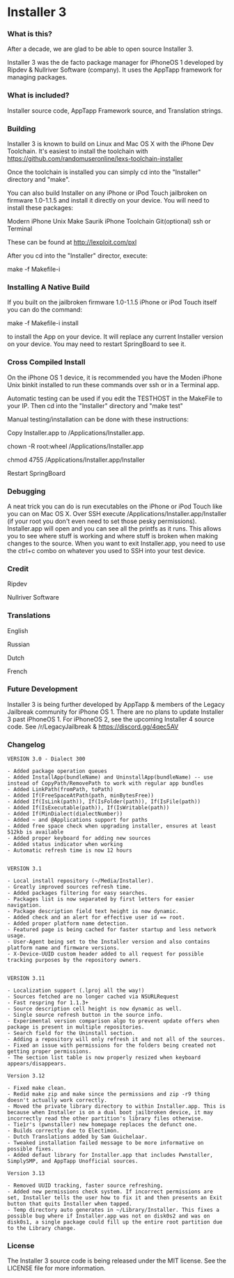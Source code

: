 # Installer 3

### What is this?

After a decade, we are glad to be able to open source Installer 3.

Installer 3 was the de facto package manager for iPhoneOS 1 developed by Ripdev & Nullriver Software (company). It uses the AppTapp framework for managing packages.

### What is included?

Installer source code, AppTapp Framework source, and Translation strings.

### Building

Installer 3 is known to build on Linux and Mac OS X with the iPhone Dev Toolchain. It's easiest to install the toolchain with https://github.com/randomuseronline/lexs-toolchain-installer

Once the toolchain is installed you can simply cd into the "Installer" directory and "make".

You can also build Installer on any iPhone or iPod Touch jailbroken on firmware 1.0-1.1.5 and install it directly on your device. You will need to install these packages:

Modern iPhone Unix
Make
Saurik iPhone Toolchain
Git(optional)
ssh or Terminal

These can be found at http://lexploit.com/pxl

After you cd into the "Installer" director, execute:

make -f Makefile-i

### Installing A Native Build

If you built on the jailbroken firmware 1.0-1.1.5 iPhone or iPod Touch itself you can do the command:

make -f Makefile-i install 

to install the App on your device. It will replace any current Installer version on your device. You may need to restart SpringBoard to see it.

### Cross Compiled Install

On the iPhone OS 1 device, it is recommended you have the Moden iPhone Unix binkit installed to run these commands over ssh or in a Terminal app.

Automatic testing can be used if you edit the TESTHOST in the MakeFile to your IP. Then cd into the "Installer" directory and "make test"

Manual testing/installation can be done with these instructions:

Copy Installer.app to /Applications/Installer.app.

chown -R root:wheel /Applications/Installer.app

chmod 4755 /Applications/Installer.app/Installer

Restart SpringBoard

### Debugging 

A neat trick you can do is run executables on the iPhone or iPod Touch like you can on Mac OS X. Over SSH execute /Applications/Installer.app/Installer (if your root you don't even need to set those pesky permissions). Installer.app will open and you can see all the printfs as it runs. This allows you to see where stuff is working and where stuff is broken when making changes to the source. When you want to exit Installer.app, you need to use the ctrl+c combo on whatever you used to SSH into your test device.

### Credit

Ripdev

Nullriver Software

### Translations

English 

Russian 

Dutch

French

### Future Development

Installer 3 is being further developed by AppTapp & members of the Legacy Jailbreak community for iPhone OS 1. There are no plans to update Installer 3 past iPhoneOS 1. For iPhoneOS 2, see the upcoming Installer 4 source code. See /r/LegacyJailbreak & https://discord.gg/4qec5AV

### Changelog 
	
	VERSION 3.0 - Dialect 300
	
	- Added package operation queues
	- Added InstallApp(bundleName) and UninstallApp(bundleName) -- use instead of CopyPath/RemovePath to work with regular app bundles
	- Added LinkPath(fromPath, toPath)
	- Added If(FreeSpaceAtPath(path, minBytesFree))
	- Added If(IsLink(path)), If(IsFolder(path)), If(IsFile(path))
	- Added If(IsExecutable(path)), If(IsWritable(path))
	- Added If(MinDialect(dialectNumber))
	- Added ~ and @Applications support for paths
	- Added free space check when upgrading installer, ensures at least 512kb is available
	- Added proper keyboard for adding new sources
	- Added status indicator when working
	- Automatic refresh time is now 12 hours
	
	
	VERSION 3.1
	
	- Local install repository (~/Media/Installer).
	- Greatly improved sources refresh time.
	- Added packages filtering for easy searches.
	- Packages list is now separated by first letters for easier navigation.
	- Package description field text height is now dynamic.
	- Added check and an alert for effective user id == root.
	- Added proper platform name detection.
	- Featured page is being cached for faster startup and less network usage.
	- User-Agent being set to the Installer version and also contains platform name and firmware versions.
	- X-Device-UUID custom header added to all request for possible tracking purposes by the repository owners.
	
	
	VERSION 3.11
	
	- Localization support (.lproj all the way!)
	- Sources fetched are no longer cached via NSURLRequest
	- Fast respring for 1.1.3+
	- Source description cell height is now dynamic as well.
	- Single source refresh button in the source info.
	- Experimental version comparison algo to prevent update offers when package is present in multiple repositories.
	- Search field for the Uninstall section.
	- Adding a repository will only refresh it and not all of the sources.
	- Fixed an issue with permissions for the folders being created not getting proper permissions.
	- The section list table is now properly resized when keyboard appears/disappears.
	
	Version 3.12
	
	- Fixed make clean.
	- Redid make zip and make since the permissions and zip -r9 thing doesn't actually work correctly.
	- Moved the private library directory to within Installer.app. This is because when Installer is on a dual boot jailbroken device, it may incorrectly read the other partition's library files otherwise.
	- Tie1r's (pwnstaller) new homepage replaces the defunct one.
	- Builds correctly due to Electimon.
	- Dutch Translations added by Sam Guichelaar.
	- Tweaked installation failed message to be more informative on possible fixes.
	- Added defaut library for Installer.app that includes Pwnstaller, SimplySMP, and AppTapp Unofficial sources.
	
	Version 3.13
	
	- Removed UUID tracking, faster source refreshing.
	- Added new permissions check system. If incorrect permissions are set, Installer tells the user how to fix it and then presents an Exit button that quits Installer when tapped. 
	- Temp directory auto generates in ~/Library/Installer. This fixes a possible bug where if Installer.app was not on disk0s2 and was on disk0s1, a single package could fill up the entire root partition due to the Library change.

### License

The Installer 3 source code is being released under the MIT license. See the LICENSE file for more information.

